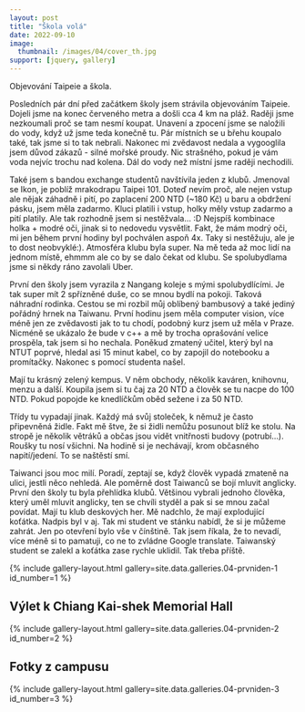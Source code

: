 ```yaml
---
layout: post
title: "Škola volá"
date: 2022-09-10
image:
  thumbnail: /images/04/cover_th.jpg
support: [jquery, gallery]
---
```


Objevování Taipeie a škola.

Posledních pár dní před začátkem školy jsem strávila objevováním Taipeie. Dojeli jsme na konec červeného metra a došli cca 4 km na pláž. Raději jsme nezkoumali proč se tam nesmí koupat. Unavení a zpocení jsme se naložili do vody, když už jsme teda konečně tu. Pár místních se u břehu koupalo také, tak jsme si to tak nebrali. Nakonec mi zvědavost nedala a vygooglila jsem důvod zákazů - silné mořské proudy. Nic strašného, pokud je vám voda nejvíc trochu nad kolena. Dál do vody než místní jsme raději nechodili.

Také jsem s bandou exchange studentů navštívila jeden z klubů. Jmenoval se Ikon, je poblíž mrakodrapu Taipei 101. Doteď nevím proč, ale nejen vstup ale nějak záhadně i pití, po zaplacení 200 NTD (~180 Kč) u baru a obdržení pásku, jsem měla zadarmo. Kluci platili i vstup, holky měly vstup zadarmo a pití platily. Ale tak rozhodně jsem si nestěžvala... :D Nejspíš kombinace holka + modré oči, jinak si to nedovedu vysvětlit. Fakt, že mám modrý oči, mi jen během první hodiny byl pochválen aspoň 4x. Taky si nestěžuju, ale je to dost neobvyklé:). Atmosféra klubu byla super. Na mě teda až moc lidí na jednom místě, ehmmm ale co by se dalo čekat od klubu. Se spolubydlama jsme si někdy ráno zavolali Uber.     

První den školy jsem vyrazila z Nangang koleje s mými spolubydlícími. Je tak super mít 2 spřízněné duše, co se mnou bydlí na pokoji. Taková náhradní rodinka. Cestou se mi rozbil můj oblíbený bambusový a také jediný pořádný hrnek na Taiwanu. 
První hodinu jsem měla computer vision, více méně jen ze zvědavosti jak to tu chodí, podobný kurz jsem už měla v Praze. Nicméně se ukázalo že bude v c++ a mě by trocha oprašování velice prospěla, tak jsem si ho nechala. Poněkud zmatený učitel, který byl na NTUT poprvé, hledal asi 15 minut kabel, co by zapojil do notebooku a promítačky. Nakonec s pomocí studenta našel. 

Mají tu krásný zelený kempus. V něm obchody, několik kaváren, knihovnu, menzu a další. Koupila jsem si tu čaj za 20 NTD a člověk se tu nacpe do 100 NTD. Pokud popojde ke knedlíčkům oběd sežene i za 50 NTD.

Třídy tu vypadají jinak. Každý má svůj stoleček, k němuž je často připevněná židle. Fakt mě štve, že si židli nemůžu posunout blíž ke stolu. Na stropě je několik větráků a občas jsou vidět vnitřnosti budovy (potrubí...). Roušky tu nosí všichni. Na hodině si je nechávají, krom občasného napití/jedení. To se naštěstí smí. 

Taiwanci jsou moc milí. Poradí, zeptají se, když člověk vypadá zmateně na ulici, jestli něco nehledá. Ale poměrně dost Taiwanců se bojí mluvit anglicky. První den školy tu byla přehlídka klubů. Většinou vybrali jednoho člověka, který uměl mluvit anglicky, ten se chvíli styděl a pak si se mnou začal povídat. Mají tu klub deskových her. Mě nadchlo, že mají explodující koťátka. Nadpis byl v aj. Tak mi student ve stánku nabídl, že si je můžeme zahrát. Jen po otevření bylo vše v čínštině. Tak jsem říkala, že to nevadí, více méně si to pamatuji, co ne to zvládne Google translate. Taiwanský student se zalekl a koťátka zase rychle uklidil. Tak třeba příště.

{% include gallery-layout.html gallery=site.data.galleries.04-prvniden-1 id_number=1 %}

## Výlet k Chiang Kai-shek Memorial Hall
 
{% include gallery-layout.html gallery=site.data.galleries.04-prvniden-2     id_number=2 %}
## Fotky z campusu
{% include gallery-layout.html gallery=site.data.galleries.04-prvniden-3        id_number=3 %}
